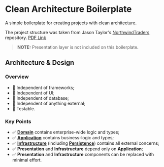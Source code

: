 # Clean Architecture Boilerplate

A simple boilerplate for creating projects with clean architecture.

The project structure was taken from Jason Taylor's [NorthwindTraders](https://github.com/jasontaylordev/NorthwindTraders) repository. [PDF Link](https://github.com/jasontaylordev/NorthwindTraders/blob/master/Docs/Slides.pdf)

> **NOTE:** Presentation layer is not included on this boilerplate.

## Architecture & Design

### Overview
* 📌 Independent of frameworks;
* 📌 Independent of UI;
* 📌 Independent of database;
* 📌 Independent of anything external;
* 📌 Testable.

### Key Points
* ✅ **[Domain](Domain)** contains enterprise-wide logic and types;
* ✅ **[Application](Application)** contains business-logic and types;
* ✅ **[Infrastructure](Infrastructure)** (including **[Persistence](Persistence)**) contains all external concerns;
* ✅ **Presentation** and **Infrastructure** depend only on **Application**;
* ✅ **Presentation** and **Infrastructure** components can be replaced with minimal effort.
